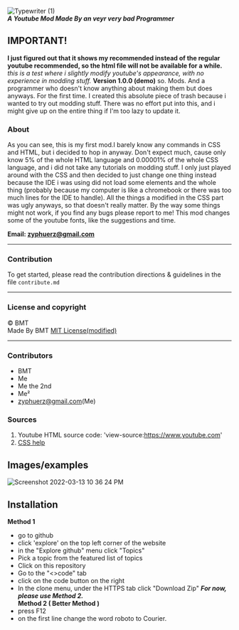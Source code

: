 ![Typewriter (1)](https://user-images.githubusercontent.com/96026994/158109324-7690282b-d29d-4c98-816d-73953b623fdc.png)<br>
**_A Youtube Mod Made By an veyr very bad Programmer_**<br>
## IMPORTANT!
**I just figured out that it shows my recommended instead of the regular youtube recommended, so the html file will not be available for a while.**<br>
*this is a test where i slightly modify youtube's appearance, with no experience in modding stuff.*
**Version 1.0.0 (demo)**
so. Mods. And a programmer who doesn't know anything about making them but does anyways. For the first time.
I created this absolute piece of trash because i wanted to try out modding stuff. There was no effort put into this, and i might give up on the entire thing if I'm too lazy to update it.


### About
As you can see, this is my first mod.I barely know any commands in CSS and HTML, but i decided to hop in anyway. Don't expect much, cause only know 5% of the whole HTML language and 0.00001% of the whole CSS language, and i did not take any tutorials on modding stuff. I only just played around with the CSS and then decided to just change one thing instead because the IDE i was using did not load some elements and the whole thing (probably because my computer is like a chromebook or there was too much lines for the IDE to handle). All the things a modified in the CSS part was ugly anyways, so that doesn't really matter. By the way some things might not work, if you find any bugs please report to me! This mod changes some of the youtube fonts, like the suggestions and time.

**Email: zyphuerz@gmail.com**

---
### Contribution
To get started, please read the contribution directions & guidelines in the file `contribute.md`

---
### License and copyright
© BMT<br>
Made By BMT
[MIT License(modified)](https://choosealicense.com/licenses/mit/)

---
### Contributors
 - BMT
 - Me
 - Me the 2nd
 - Me²
 - zyphuerz@gmail.com(Me)

### Sources
1. Youtube HTML source code: 'view-source:https://www.youtube.com'
2. [CSS help](https://www.w3schools.com/css/default.asp)

## Images/examples
![Screenshot 2022-03-13 10 36 24 PM](https://user-images.githubusercontent.com/96026994/158111401-5fce2cb5-8cfa-406b-abfa-0245fea30dc3.png)

## Installation
**Method 1**
 + go to github
 + click 'explore' on the top left corner of the website
 + in the "Explore github" menu click "Topics"
 + Pick a topic from the featured list of topics
 + Click on this repository
 + Go to the "<>code" tab
 + click on the code button on the right
 + In the clone menu, under the HTTPS tab click "Download Zip"
**_For now, please use Method 2._**<br>
**Method 2 ( Better Method )**
+ press F12
+ on the first line change the word roboto to Courier.
